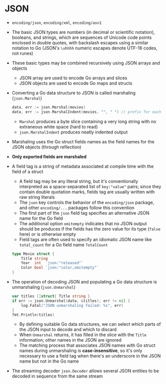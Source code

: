 # JSON
- `encoding/json`, `encoding/xml`, `encoding/asn1`
- The basic JSON types are numbers (in decimal or scientific notation), booleans, and strings, which are sequences of Unicode code points enclosed in double quotes, with backslash escapes using a similar notation to Go (JSON's `\uhhhh` numeric escapes denote UTF-16 codes, not runes)
- These basic types may be combined recursively using JSON arrays and objects
    - JSON array are used to encode Go arrays and slices
    - JSON objects are used to encode Go maps and structs
- Converting a Go data structure to JSON is called marshaling (`json.Marshal`)

    ```go
    data, err := json.Marshal(movies)
    data, err := json.MarshalIndent(movies, "", " ") // prefix for each line of output; a string for each level of indentation
    ```

    - `Marshal` produces a byte slice containing a very long string with no extraneous white space (hard to read)
    - `json.MarshalIndent` produces neatly indented output
- Marshaling uses the Go struct fields names as the field names for the JSON objects (through reflection)
- **Only exported fields are marshaled**
- A field tag is a string of metadata associated at compile time with the field of a struct
    - A field tag may be any literal string, but it's conventionally interpreted as a space-separated list of `key:"value"` pairs; since they contain double quotation marks, fields tag are usually written with raw string literals
    - The `json` key controls the behavior of the `encoding/json` package, and other `encoding/...` packages follow this convention
    - The first part of the `json` field tag specifies an alternative JSON name for the Go field
    - The additional option `omitempty` indicates that no JSON output should be produces if the fields has the zero value for its type (`false` here) or is otherwise empty
    - Field tags are often used to specify an idiomatic JSON name like `total_count` for a Go field name `TotalCount`

    ```go
    type Movie struct {
        Title string
        Year  int  `json:"released"`
        Color bool `json:"color,omitempty"`
    }
    ```

- The operation of decoding JSON and populating a Go data structure is unmarshaling (`json.Unmarshal`)

    ```go
    var titles []struct{ Title string }
    if err := json.Unmarshal(data, &titles); err != nil {
        log.Fatal("JSON unmarshaling failed: %s", err)
    }
    fmt.Println(titles)
    ```

    - By defining suitable Go data structures, we can select which parts of the JSON input to decode and which to discard
    - When `Unmarshal` returns, it has filled in the slice with the `Title` information; other names in the JSON are ignored
    - The matching process that associates JSON names with Go struct names during unmarshaling is **case-insensitive**, so it's only necessary to use a field tag when there's an underscore in the JSON name but not in the Go name
- The streaming decoder `json.Decoder` allows several JSON entities to be decoded in sequence from the same stream